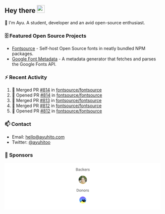 ## Hey there <img src="https://media.giphy.com/media/hvRJCLFzcasrR4ia7z/giphy.gif" width="25" height="25">

📝 I'm Ayu. A student, developer and an avid open-source enthusiast.

### 🗄 Featured Open Source Projects

- [Fontsource](https://github.com/fontsource/fontsource) - Self-host Open Source fonts in neatly bundled NPM packages.
- [Google Font Metadata](https://github.com/fontsource/google-font-metadata) - A metadata generator that fetches and parses the Google Fonts API.

### ⚡ Recent Activity

<!--START_SECTION:activity-->

1. 🎉 Merged PR [#814](https://github.com/fontsource/fontsource/pull/814) in [fontsource/fontsource](https://github.com/fontsource/fontsource)
2. 💪 Opened PR [#814](https://github.com/fontsource/fontsource/pull/814) in [fontsource/fontsource](https://github.com/fontsource/fontsource)
3. 🎉 Merged PR [#813](https://github.com/fontsource/fontsource/pull/813) in [fontsource/fontsource](https://github.com/fontsource/fontsource)
4. 🎉 Merged PR [#812](https://github.com/fontsource/fontsource/pull/812) in [fontsource/fontsource](https://github.com/fontsource/fontsource)
5. 💪 Opened PR [#812](https://github.com/fontsource/fontsource/pull/812) in [fontsource/fontsource](https://github.com/fontsource/fontsource)
<!--END_SECTION:activity-->

### 📫 Contact

- Email: hello@ayuhito.com
- Twitter: [@ayuhitoo](https://twitter.com/ayuhitoo)

### :sparkling_heart: Sponsors

<p align="center">
  <a href="https://cdn.jsdelivr.net/gh/ayuhito/ayuhito/sponsors.svg">
    <img src='https://raw.githubusercontent.com/ayuhito/ayuhito/master/sponsors.svg'/>
  </a>
</p>
